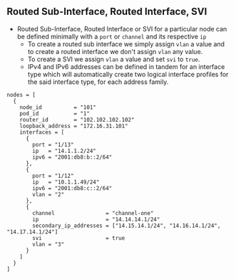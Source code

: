 <!-- BEGIN_TF_DOCS -->
## Routed Sub-Interface, Routed Interface, SVI
* Routed Sub-Interface, Routed Interface or SVI for a particular node can be defined minimally with a `port` or `channel` and its respective `ip`
  - To create a routed sub interface we simply assign `vlan` a value and to create a routed interface we don't assign `vlan` any value.
  - To create a SVI we assign `vlan` a value and set `svi` to `true`.
  - IPv4 and IPv6 addresses can be defined in tandem for an interface type which will automatically create two logical interface profiles for the said interface type, for each address family.

```hcl
nodes = [
  {
    node_id          = "101"
    pod_id           = "1"
    router_id        = "102.102.102.102"
    loopback_address = "172.16.31.101"
    interfaces = [
      {
        port = "1/13"
        ip   = "14.1.1.2/24"
        ipv6 = "2001:db8:b::2/64"
      },
      {
        port = "1/12"
        ip   = "10.1.1.49/24"
        ipv6 = "2001:db8:c::2/64"
        vlan = "2"
      },
      {
        channel                = "channel-one"
        ip                     = "14.14.14.1/24"
        secondary_ip_addresses = ["14.15.14.1/24", "14.16.14.1/24", "14.17.14.1/24"]
        svi                    = true
        vlan = "3"
      }
    ]
  }
]
```